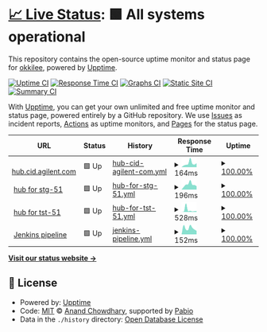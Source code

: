 # [📈 Live Status](https://up.pvl.pub): <!--live status--> **🟩 All systems operational**

This repository contains the open-source uptime monitor and status page for [okkilee](https://up.pvl.pub), powered by [Upptime](https://github.com/upptime/upptime).

[![Uptime CI](https://github.com/okkilee/up/workflows/Uptime%20CI/badge.svg)](https://github.com/okkilee/up/actions?query=workflow%3A%22Uptime+CI%22)
[![Response Time CI](https://github.com/okkilee/up/workflows/Response%20Time%20CI/badge.svg)](https://github.com/okkilee/up/actions?query=workflow%3A%22Response+Time+CI%22)
[![Graphs CI](https://github.com/okkilee/up/workflows/Graphs%20CI/badge.svg)](https://github.com/okkilee/up/actions?query=workflow%3A%22Graphs+CI%22)
[![Static Site CI](https://github.com/okkilee/up/workflows/Static%20Site%20CI/badge.svg)](https://github.com/okkilee/up/actions?query=workflow%3A%22Static+Site+CI%22)
[![Summary CI](https://github.com/okkilee/up/workflows/Summary%20CI/badge.svg)](https://github.com/okkilee/up/actions?query=workflow%3A%22Summary+CI%22)

With [Upptime](https://upptime.js.org), you can get your own unlimited and free uptime monitor and status page, powered entirely by a GitHub repository. We use [Issues](https://github.com/okkilee/up/issues) as incident reports, [Actions](https://github.com/okkilee/up/actions) as uptime monitors, and [Pages](https://up.pvl.pub) for the status page.

<!--start: status pages-->
<!-- This summary is generated by Upptime (https://github.com/upptime/upptime) -->
<!-- Do not edit this manually, your changes will be overwritten -->
<!-- prettier-ignore -->
| URL | Status | History | Response Time | Uptime |
| --- | ------ | ------- | ------------- | ------ |
| <img alt="" src="https://icons.duckduckgo.com/ip3/hub.cid.agilent.com.ico" height="13"> [hub.cid.agilent.com](https://hub.cid.agilent.com) | 🟩 Up | [hub-cid-agilent-com.yml](https://github.com/okkilee/up/commits/HEAD/history/hub-cid-agilent-com.yml) | <details><summary><img alt="Response time graph" src="./graphs/hub-cid-agilent-com/response-time-week.png" height="20"> 164ms</summary><br><a href="https://up.pvl.pub/history/hub-cid-agilent-com"><img alt="Response time 169" src="https://img.shields.io/endpoint?url=https%3A%2F%2Fraw.githubusercontent.com%2Fokkilee%2Fup%2FHEAD%2Fapi%2Fhub-cid-agilent-com%2Fresponse-time.json"></a><br><a href="https://up.pvl.pub/history/hub-cid-agilent-com"><img alt="24-hour response time 68" src="https://img.shields.io/endpoint?url=https%3A%2F%2Fraw.githubusercontent.com%2Fokkilee%2Fup%2FHEAD%2Fapi%2Fhub-cid-agilent-com%2Fresponse-time-day.json"></a><br><a href="https://up.pvl.pub/history/hub-cid-agilent-com"><img alt="7-day response time 164" src="https://img.shields.io/endpoint?url=https%3A%2F%2Fraw.githubusercontent.com%2Fokkilee%2Fup%2FHEAD%2Fapi%2Fhub-cid-agilent-com%2Fresponse-time-week.json"></a><br><a href="https://up.pvl.pub/history/hub-cid-agilent-com"><img alt="30-day response time 181" src="https://img.shields.io/endpoint?url=https%3A%2F%2Fraw.githubusercontent.com%2Fokkilee%2Fup%2FHEAD%2Fapi%2Fhub-cid-agilent-com%2Fresponse-time-month.json"></a><br><a href="https://up.pvl.pub/history/hub-cid-agilent-com"><img alt="1-year response time 169" src="https://img.shields.io/endpoint?url=https%3A%2F%2Fraw.githubusercontent.com%2Fokkilee%2Fup%2FHEAD%2Fapi%2Fhub-cid-agilent-com%2Fresponse-time-year.json"></a></details> | <details><summary><a href="https://up.pvl.pub/history/hub-cid-agilent-com">100.00%</a></summary><a href="https://up.pvl.pub/history/hub-cid-agilent-com"><img alt="All-time uptime 99.98%" src="https://img.shields.io/endpoint?url=https%3A%2F%2Fraw.githubusercontent.com%2Fokkilee%2Fup%2FHEAD%2Fapi%2Fhub-cid-agilent-com%2Fuptime.json"></a><br><a href="https://up.pvl.pub/history/hub-cid-agilent-com"><img alt="24-hour uptime 100.00%" src="https://img.shields.io/endpoint?url=https%3A%2F%2Fraw.githubusercontent.com%2Fokkilee%2Fup%2FHEAD%2Fapi%2Fhub-cid-agilent-com%2Fuptime-day.json"></a><br><a href="https://up.pvl.pub/history/hub-cid-agilent-com"><img alt="7-day uptime 100.00%" src="https://img.shields.io/endpoint?url=https%3A%2F%2Fraw.githubusercontent.com%2Fokkilee%2Fup%2FHEAD%2Fapi%2Fhub-cid-agilent-com%2Fuptime-week.json"></a><br><a href="https://up.pvl.pub/history/hub-cid-agilent-com"><img alt="30-day uptime 100.00%" src="https://img.shields.io/endpoint?url=https%3A%2F%2Fraw.githubusercontent.com%2Fokkilee%2Fup%2FHEAD%2Fapi%2Fhub-cid-agilent-com%2Fuptime-month.json"></a><br><a href="https://up.pvl.pub/history/hub-cid-agilent-com"><img alt="1-year uptime 99.98%" src="https://img.shields.io/endpoint?url=https%3A%2F%2Fraw.githubusercontent.com%2Fokkilee%2Fup%2FHEAD%2Fapi%2Fhub-cid-agilent-com%2Fuptime-year.json"></a></details>
| <img alt="" src="https://icons.duckduckgo.com/ip3/hub.stg-51.aws.agilent.com.ico" height="13"> [hub for stg-51](https://hub.stg-51.aws.agilent.com) | 🟩 Up | [hub-for-stg-51.yml](https://github.com/okkilee/up/commits/HEAD/history/hub-for-stg-51.yml) | <details><summary><img alt="Response time graph" src="./graphs/hub-for-stg-51/response-time-week.png" height="20"> 196ms</summary><br><a href="https://up.pvl.pub/history/hub-for-stg-51"><img alt="Response time 185" src="https://img.shields.io/endpoint?url=https%3A%2F%2Fraw.githubusercontent.com%2Fokkilee%2Fup%2FHEAD%2Fapi%2Fhub-for-stg-51%2Fresponse-time.json"></a><br><a href="https://up.pvl.pub/history/hub-for-stg-51"><img alt="24-hour response time 92" src="https://img.shields.io/endpoint?url=https%3A%2F%2Fraw.githubusercontent.com%2Fokkilee%2Fup%2FHEAD%2Fapi%2Fhub-for-stg-51%2Fresponse-time-day.json"></a><br><a href="https://up.pvl.pub/history/hub-for-stg-51"><img alt="7-day response time 196" src="https://img.shields.io/endpoint?url=https%3A%2F%2Fraw.githubusercontent.com%2Fokkilee%2Fup%2FHEAD%2Fapi%2Fhub-for-stg-51%2Fresponse-time-week.json"></a><br><a href="https://up.pvl.pub/history/hub-for-stg-51"><img alt="30-day response time 185" src="https://img.shields.io/endpoint?url=https%3A%2F%2Fraw.githubusercontent.com%2Fokkilee%2Fup%2FHEAD%2Fapi%2Fhub-for-stg-51%2Fresponse-time-month.json"></a><br><a href="https://up.pvl.pub/history/hub-for-stg-51"><img alt="1-year response time 185" src="https://img.shields.io/endpoint?url=https%3A%2F%2Fraw.githubusercontent.com%2Fokkilee%2Fup%2FHEAD%2Fapi%2Fhub-for-stg-51%2Fresponse-time-year.json"></a></details> | <details><summary><a href="https://up.pvl.pub/history/hub-for-stg-51">100.00%</a></summary><a href="https://up.pvl.pub/history/hub-for-stg-51"><img alt="All-time uptime 100.00%" src="https://img.shields.io/endpoint?url=https%3A%2F%2Fraw.githubusercontent.com%2Fokkilee%2Fup%2FHEAD%2Fapi%2Fhub-for-stg-51%2Fuptime.json"></a><br><a href="https://up.pvl.pub/history/hub-for-stg-51"><img alt="24-hour uptime 100.00%" src="https://img.shields.io/endpoint?url=https%3A%2F%2Fraw.githubusercontent.com%2Fokkilee%2Fup%2FHEAD%2Fapi%2Fhub-for-stg-51%2Fuptime-day.json"></a><br><a href="https://up.pvl.pub/history/hub-for-stg-51"><img alt="7-day uptime 100.00%" src="https://img.shields.io/endpoint?url=https%3A%2F%2Fraw.githubusercontent.com%2Fokkilee%2Fup%2FHEAD%2Fapi%2Fhub-for-stg-51%2Fuptime-week.json"></a><br><a href="https://up.pvl.pub/history/hub-for-stg-51"><img alt="30-day uptime 100.00%" src="https://img.shields.io/endpoint?url=https%3A%2F%2Fraw.githubusercontent.com%2Fokkilee%2Fup%2FHEAD%2Fapi%2Fhub-for-stg-51%2Fuptime-month.json"></a><br><a href="https://up.pvl.pub/history/hub-for-stg-51"><img alt="1-year uptime 100.00%" src="https://img.shields.io/endpoint?url=https%3A%2F%2Fraw.githubusercontent.com%2Fokkilee%2Fup%2FHEAD%2Fapi%2Fhub-for-stg-51%2Fuptime-year.json"></a></details>
| <img alt="" src="https://icons.duckduckgo.com/ip3/hub.tst-51.aws.agilent.com.ico" height="13"> [hub for tst-51](https://hub.tst-51.aws.agilent.com) | 🟩 Up | [hub-for-tst-51.yml](https://github.com/okkilee/up/commits/HEAD/history/hub-for-tst-51.yml) | <details><summary><img alt="Response time graph" src="./graphs/hub-for-tst-51/response-time-week.png" height="20"> 528ms</summary><br><a href="https://up.pvl.pub/history/hub-for-tst-51"><img alt="Response time 174" src="https://img.shields.io/endpoint?url=https%3A%2F%2Fraw.githubusercontent.com%2Fokkilee%2Fup%2FHEAD%2Fapi%2Fhub-for-tst-51%2Fresponse-time.json"></a><br><a href="https://up.pvl.pub/history/hub-for-tst-51"><img alt="24-hour response time 70" src="https://img.shields.io/endpoint?url=https%3A%2F%2Fraw.githubusercontent.com%2Fokkilee%2Fup%2FHEAD%2Fapi%2Fhub-for-tst-51%2Fresponse-time-day.json"></a><br><a href="https://up.pvl.pub/history/hub-for-tst-51"><img alt="7-day response time 528" src="https://img.shields.io/endpoint?url=https%3A%2F%2Fraw.githubusercontent.com%2Fokkilee%2Fup%2FHEAD%2Fapi%2Fhub-for-tst-51%2Fresponse-time-week.json"></a><br><a href="https://up.pvl.pub/history/hub-for-tst-51"><img alt="30-day response time 268" src="https://img.shields.io/endpoint?url=https%3A%2F%2Fraw.githubusercontent.com%2Fokkilee%2Fup%2FHEAD%2Fapi%2Fhub-for-tst-51%2Fresponse-time-month.json"></a><br><a href="https://up.pvl.pub/history/hub-for-tst-51"><img alt="1-year response time 174" src="https://img.shields.io/endpoint?url=https%3A%2F%2Fraw.githubusercontent.com%2Fokkilee%2Fup%2FHEAD%2Fapi%2Fhub-for-tst-51%2Fresponse-time-year.json"></a></details> | <details><summary><a href="https://up.pvl.pub/history/hub-for-tst-51">100.00%</a></summary><a href="https://up.pvl.pub/history/hub-for-tst-51"><img alt="All-time uptime 100.00%" src="https://img.shields.io/endpoint?url=https%3A%2F%2Fraw.githubusercontent.com%2Fokkilee%2Fup%2FHEAD%2Fapi%2Fhub-for-tst-51%2Fuptime.json"></a><br><a href="https://up.pvl.pub/history/hub-for-tst-51"><img alt="24-hour uptime 100.00%" src="https://img.shields.io/endpoint?url=https%3A%2F%2Fraw.githubusercontent.com%2Fokkilee%2Fup%2FHEAD%2Fapi%2Fhub-for-tst-51%2Fuptime-day.json"></a><br><a href="https://up.pvl.pub/history/hub-for-tst-51"><img alt="7-day uptime 100.00%" src="https://img.shields.io/endpoint?url=https%3A%2F%2Fraw.githubusercontent.com%2Fokkilee%2Fup%2FHEAD%2Fapi%2Fhub-for-tst-51%2Fuptime-week.json"></a><br><a href="https://up.pvl.pub/history/hub-for-tst-51"><img alt="30-day uptime 100.00%" src="https://img.shields.io/endpoint?url=https%3A%2F%2Fraw.githubusercontent.com%2Fokkilee%2Fup%2FHEAD%2Fapi%2Fhub-for-tst-51%2Fuptime-month.json"></a><br><a href="https://up.pvl.pub/history/hub-for-tst-51"><img alt="1-year uptime 100.00%" src="https://img.shields.io/endpoint?url=https%3A%2F%2Fraw.githubusercontent.com%2Fokkilee%2Fup%2FHEAD%2Fapi%2Fhub-for-tst-51%2Fuptime-year.json"></a></details>
| <img alt="" src="https://icons.duckduckgo.com/ip3/jenkins.prd-51.aws.agilent.com.ico" height="13"> [Jenkins pipeline](https://jenkins.prd-51.aws.agilent.com/login) | 🟩 Up | [jenkins-pipeline.yml](https://github.com/okkilee/up/commits/HEAD/history/jenkins-pipeline.yml) | <details><summary><img alt="Response time graph" src="./graphs/jenkins-pipeline/response-time-week.png" height="20"> 152ms</summary><br><a href="https://up.pvl.pub/history/jenkins-pipeline"><img alt="Response time 184" src="https://img.shields.io/endpoint?url=https%3A%2F%2Fraw.githubusercontent.com%2Fokkilee%2Fup%2FHEAD%2Fapi%2Fjenkins-pipeline%2Fresponse-time.json"></a><br><a href="https://up.pvl.pub/history/jenkins-pipeline"><img alt="24-hour response time 245" src="https://img.shields.io/endpoint?url=https%3A%2F%2Fraw.githubusercontent.com%2Fokkilee%2Fup%2FHEAD%2Fapi%2Fjenkins-pipeline%2Fresponse-time-day.json"></a><br><a href="https://up.pvl.pub/history/jenkins-pipeline"><img alt="7-day response time 152" src="https://img.shields.io/endpoint?url=https%3A%2F%2Fraw.githubusercontent.com%2Fokkilee%2Fup%2FHEAD%2Fapi%2Fjenkins-pipeline%2Fresponse-time-week.json"></a><br><a href="https://up.pvl.pub/history/jenkins-pipeline"><img alt="30-day response time 167" src="https://img.shields.io/endpoint?url=https%3A%2F%2Fraw.githubusercontent.com%2Fokkilee%2Fup%2FHEAD%2Fapi%2Fjenkins-pipeline%2Fresponse-time-month.json"></a><br><a href="https://up.pvl.pub/history/jenkins-pipeline"><img alt="1-year response time 184" src="https://img.shields.io/endpoint?url=https%3A%2F%2Fraw.githubusercontent.com%2Fokkilee%2Fup%2FHEAD%2Fapi%2Fjenkins-pipeline%2Fresponse-time-year.json"></a></details> | <details><summary><a href="https://up.pvl.pub/history/jenkins-pipeline">100.00%</a></summary><a href="https://up.pvl.pub/history/jenkins-pipeline"><img alt="All-time uptime 99.99%" src="https://img.shields.io/endpoint?url=https%3A%2F%2Fraw.githubusercontent.com%2Fokkilee%2Fup%2FHEAD%2Fapi%2Fjenkins-pipeline%2Fuptime.json"></a><br><a href="https://up.pvl.pub/history/jenkins-pipeline"><img alt="24-hour uptime 100.00%" src="https://img.shields.io/endpoint?url=https%3A%2F%2Fraw.githubusercontent.com%2Fokkilee%2Fup%2FHEAD%2Fapi%2Fjenkins-pipeline%2Fuptime-day.json"></a><br><a href="https://up.pvl.pub/history/jenkins-pipeline"><img alt="7-day uptime 100.00%" src="https://img.shields.io/endpoint?url=https%3A%2F%2Fraw.githubusercontent.com%2Fokkilee%2Fup%2FHEAD%2Fapi%2Fjenkins-pipeline%2Fuptime-week.json"></a><br><a href="https://up.pvl.pub/history/jenkins-pipeline"><img alt="30-day uptime 100.00%" src="https://img.shields.io/endpoint?url=https%3A%2F%2Fraw.githubusercontent.com%2Fokkilee%2Fup%2FHEAD%2Fapi%2Fjenkins-pipeline%2Fuptime-month.json"></a><br><a href="https://up.pvl.pub/history/jenkins-pipeline"><img alt="1-year uptime 99.99%" src="https://img.shields.io/endpoint?url=https%3A%2F%2Fraw.githubusercontent.com%2Fokkilee%2Fup%2FHEAD%2Fapi%2Fjenkins-pipeline%2Fuptime-year.json"></a></details>

<!--end: status pages-->

[**Visit our status website →**](https://up.pvl.pub)

## 📄 License

- Powered by: [Upptime](https://github.com/upptime/upptime)
- Code: [MIT](./LICENSE) © [Anand Chowdhary](https://anandchowdhary.com), supported by [Pabio](https://pabio.com)
- Data in the `./history` directory: [Open Database License](https://opendatacommons.org/licenses/odbl/1-0/)
